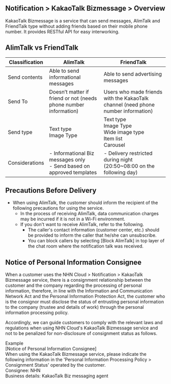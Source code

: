 ## Notification > KakaoTalk Bizmessage > Overview

KakaoTalk Bizmessage is a service that can send messages, AlimTalk and FriendTalk type without adding friends based on their mobile phone number. 
It provides RESTful API for easy interworking.

## AlimTalk vs FriendTalk
| Classification    | AlimTalk                                    | FriendTalk                                       |
| ----- |----------------------------------------|-------------------------------------------|
| Send contents | Able to send informational messages                          | Able to send advertising messages                             |
| Send To | Doesn’t matter if friend or not (needs phone number information)                 | Users who made friends with the KakaoTalk channel (need phone number information)           |
| Send type | Text type<br>Image Type                           | Text type<br>Image Type<br>Wide image type<br>Item list<br>Carousel |
| Considerations | - Informational Biz messages only<br />- Send based on approved templates | - Delivery restricted during night (20:50~08:00 on the following day)              |

## Precautions Before Delivery
* When using AlimTalk, the customer should inform the recipient of the following precautions for using the service.
  * In the process of receiving AlimTalk, data communication charges may be incurred if it is not in a Wi-Fi environment.
  * If you don't want to receive AlimTalk, refer to the following.
    * The caller's contact information (customer center, etc.) should be provided to inform the caller that he/she can unsubscribe.
    * You can block callers by selecting [Block AlimTalk] in top layer of the chat room where the notification talk was received.

## Notice of Personal Information Consignee
When a customer uses the NHN Cloud > Notification > KakaoTalk Bizmessage service, there is a consignment relationship between the customer and the company regarding the processing of personal information, therefore, in line with the Information and Communication Network Act and the Personal Information Protection Act, the customer who is the consignor must disclose the status of entrusting personal information to the company (trustee and details of work) through the personal information processing policy.

Accordingly, we can guide customers to comply with the relevant laws and regulations when using NHN Cloud's KakaoTalk Bizmessage service and not to be penalized for non-disclosure of consignment status as follows.

Example<br>
[Notice of Personal Information Consignee]<br>
When using the KakaoTalk Bizmessage service, please indicate the following information in the 'Personal Information Processing Policy > Consignment Status' operated by the customer.<br>
Consignee: NHN<br>
Business details: KakaoTalk Biz messaging agent<br>